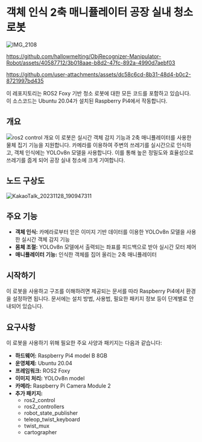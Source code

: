 # 객체 인식 2축 매니퓰레이터 공장 실내 청소 로봇
![IMG_2108](https://github.com/hallowmelting/ObjRecognizer-Manipulator-Robot/assets/40587712/9276569a-c92f-41af-a7cf-dd18a60347a7)

https://github.com/hallowmelting/ObjRecognizer-Manipulator-Robot/assets/40587712/3b018aae-b8d2-47fc-892a-4990d7aebf03

https://github.com/user-attachments/assets/dc58c6cd-8b31-48d4-b0c2-8721997bd435

이 레포지토리는 ROS2 Foxy 기반 청소 로봇에 대한 모든 코드를 포함하고 있습니다. 이 소스코드는 Ubuntu 20.04가 설치된 Raspberry Pi4에서 작동합니다.

## 개요
![ros2 control 개요](https://github.com/hallowmelting/ObjRecognizer-Manipulator-Robot/assets/40587712/5785ed03-baf6-4d9a-ad5f-9d74604b11cc)
이 로봇은 실시간 객체 감지 기능과 2축 매니퓰레이터를 사용한 물체 집기 기능을 지원합니다. 카메라를 이용하여 주변의 쓰레기를 실시간으로 인식하고, 객체 인식에는 YOLOv8n 모델을 사용합니다. 이를 통해 높은 정밀도와 효율성으로 쓰레기를 줍게 되어 공장 실내 청소에 크게 기여합니다.

## 노드 구상도
![KakaoTalk_20231128_190947311](https://github.com/hallowmelting/ObjRecognizer-Manipulator-Robot/assets/40587712/dbaf137e-48c4-4e49-9993-1e9e9ac389b9)

## 주요 기능

- **객체 인식:** 카메라로부터 얻은 이미지 기반 데이터를 이용한 YOLOv8n 모델을 사용한 실시간 객체 감지 기능
- **몸체 조절:** YOLOv8n 모델에서 출력되는 좌표를 피드백으로 받아 실시간 모터 제어 
- **매니퓰레이터 기능:** 인식한 객체를 집어 올리는 2축 매니퓰레이터

## 시작하기
이 로봇을 사용하고 구조를 이해하려면 제공되는 문서를 따라 Raspberry Pi4에서 환경을 설정하면 됩니다. 문서에는 설치 방법, 사용법, 필요한 패키지 정보 등이 단계별로 안내되어 있습니다.

## 요구사항
이 로봇을 사용하기 위해 필요한 주요 사양과 패키지는 다음과 같습니다:

- **하드웨어:** Raspberry Pi4 model B 8GB
- **운영체제:** Ubuntu 20.04
- **프레임워크:** ROS2 Foxy
- **이미지 처리:** YOLOv8n model
- **카메라:** Raspberry Pi Camera Module 2
- **추가 패키지:** 
    - ros2_control
    - ros2_controllers
    - robot_state_publisher
    - teleop_twist_keyboard
    - twist_mux
    - cartographer
